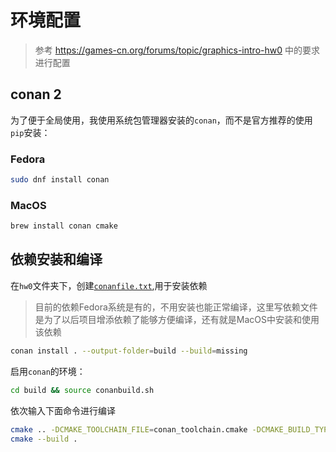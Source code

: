 # 环境配置
> 参考 https://games-cn.org/forums/topic/graphics-intro-hw0 中的要求进行配置

## conan 2
为了便于全局使用，我使用系统包管理器安装的`conan`，而不是官方推荐的使用`pip`安装：

### Fedora
```sh
sudo dnf install conan
```

### MacOS
```sh
brew install conan cmake
```

## 依赖安装和编译

在`hw0`文件夹下，创建[`conanfile.txt`](./conanfile.txt),用于安装依赖
> 目前的依赖Fedora系统是有的，不用安装也能正常编译，这里写依赖文件是为了以后项目增添依赖了能够方便编译，还有就是MacOS中安装和使用该依赖
```sh
conan install . --output-folder=build --build=missing 
```
启用`conan`的环境：
```sh
cd build && source conanbuild.sh
```
依次输入下面命令进行编译

```sh
cmake .. -DCMAKE_TOOLCHAIN_FILE=conan_toolchain.cmake -DCMAKE_BUILD_TYPE=Release
cmake --build .
```